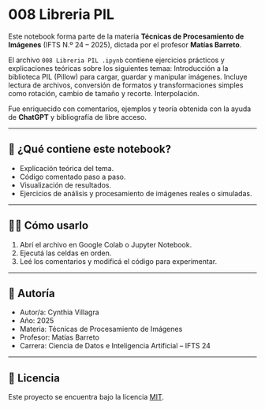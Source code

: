 # 008 Libreria PIL 

Este notebook forma parte de la materia **Técnicas de Procesamiento de Imágenes** (IFTS N.º 24 – 2025), dictada por el profesor **Matías Barreto**.  

El archivo `008 Libreria PIL .ipynb` contiene ejercicios prácticos y explicaciones teóricas sobre los siguientes temaa:
Introducción a la biblioteca PIL (Pillow) para cargar, guardar y manipular imágenes. Incluye lectura de archivos, conversión de formatos y transformaciones simples como rotación, cambio de tamaño y recorte. Interpolación.

Fue enriquecido con comentarios, ejemplos y teoría obtenida con la ayuda de **ChatGPT** y bibliografía de libre acceso.

---

## 📘 ¿Qué contiene este notebook?

- Explicación teórica del tema.
- Código comentado paso a paso.
- Visualización de resultados.
- Ejercicios de análisis y procesamiento de imágenes reales o simuladas.

---

## 🧑‍💻 Cómo usarlo

1. Abrí el archivo en Google Colab o Jupyter Notebook.
2. Ejecutá las celdas en orden.
3. Leé los comentarios y modificá el código para experimentar.

---

## 👤 Autoría

- Autor/a: Cynthia Villagra
- Año: 2025  
- Materia: Técnicas de Procesamiento de Imágenes  
- Profesor: Matías Barreto  
- Carrera: Ciencia de Datos e Inteligencia Artificial – IFTS 24

---

## 📄 Licencia

Este proyecto se encuentra bajo la licencia [MIT](https://opensource.org/licenses/MIT).
